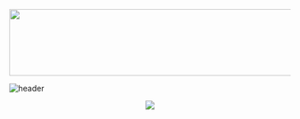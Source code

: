 <img src="https://render.gitanimals.org/lines/{username}?pet-id=1" width="1000" height="120"/>

![header](https://capsule-render.vercel.app/api?type=waving&height=300&color=6878a0&text=eun2ce&fontColor=FFFFFF)

<p align="center">
  <a href="https://hits.seeyoufarm.com">
    <img src="https://hits.seeyoufarm.com/api/count/incr/badge.svg?url=https%3A%2F%2Fgithub.com%2Feun2ce&count_bg=%2396B7D0&title_bg=%236E747F&icon=&icon_color=%23E7E7E7&title=hits&edge_flat=false"/>
  </a>
</p>
